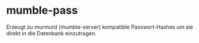 # mumble-pass

Erzeugt zu murmurd (mumble-server) kompatible Passwort-Hashes um sie direkt in die Datenbank einzutragen.
